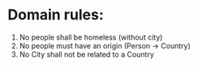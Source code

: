 # Domain rules:

1. No people shall be homeless (without city)
2. No people must have an origin (Person -> Country)
3. No City shall not be related to a Country